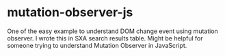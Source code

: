 # mutation-observer-js
One of the easy example to understand DOM change event using mutation observer.
I wrote this in SXA search results table. Might be helpful for someone trying to understand Mutation Observer in JavaScript.
